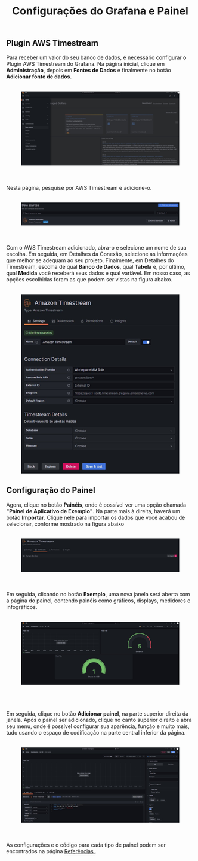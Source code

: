 <!DOCTYPE html>
<html lang="pt-BR">
<head>
<meta charset="UTF-8">
</head>
<body>
<header>
  <h1>Configurações do Grafana e Painel</h1>
</header>
<main>
  <section>
    <h2>Plugin AWS Timestream</h2>
    <article>
      <p>
       Para receber um valor do seu banco de dados, é necessário configurar o Plugin AWS Timestream do Grafana. Na página inicial, clique em <strong>Administração</strong>, depois em <strong>Fontes de Dados</strong> e finalmente no botão <strong>Adicionar fonte de dados</strong>. <br><br>
        <figure>
          <img src="https://github.com/Thiago5B/Projeto_IoT-SE/blob/main/img/grafana_1.jpg">
        </figure>
        <br><br>Nesta página, pesquise por AWS Timestream e adicione-o. <br><br>
        <figure>
          <img src="https://github.com/Thiago5B/Projeto_IoT-SE/blob/main/img/grafana_2.jpg">
        </figure>
        <br><br>
      Com o AWS Timestream adicionado, abra-o e selecione um nome de sua escolha. Em seguida, em Detalhes da Conexão, selecione as informações que melhor se adequam ao seu projeto. Finalmente, em Detalhes do Timestream, escolha de qual <strong>Banco de Dados</strong>, qual <strong>Tabela</strong> e, por último, qual <strong>Medida</strong> você receberá seus dados e qual variável. Em nosso caso, as opções escolhidas foram as que podem ser vistas na figura abaixo. <br><br>
        <figure>
          <img src="https://github.com/Thiago5B/Projeto_IoT-SE/blob/main/img/grafana_3.jpg">
        </figure>
      </p>
      <h2>Configuração do Painel</h2>
      <p>
      Agora, clique no botão <strong>Painéis</strong>, onde é possível ver uma opção chamada <strong>"Painel de Aplicativo de Exemplo"</strong>. Na parte mais à direita, haverá um botão <strong>Importar</strong>. Clique nele para importar os dados que você acabou de selecionar, conforme mostrado na figura abaixo<br><br>
        <figure>
           <img src="https://github.com/Thiago5B/Projeto_IoT-SE/blob/main/img/grafana_4.jpg">
        </figure>
      <br><br>
      Em seguida, clicando no botão <strong>Exemplo</strong>, uma nova janela será aberta com a página do painel, contendo painéis como gráficos, displays, medidores e infográficos. <br><br>
        <figure>
           <img src="https://github.com/Thiago5B/Projeto_IoT-SE/blob/main/img/grafana_5.jpg">
        </figure>
        <br><br><br>
        Em seguida, clique no botão <strong>Adicionar painel</strong>, na parte superior direita da janela. Após o painel ser adicionado, clique no canto superior direito e abra seu menu, onde é possível configurar sua aparência, função e muito mais, tudo usando o espaço de codificação na parte central inferior da página. <br><br>
        <figure>
           <img src="https://github.com/Thiago5B/Projeto_IoT-SE/blob/main/img/grafana_6.jpg">
        </figure>
        <br><br>As configurações e o código para cada tipo de painel podem ser encontrados na página <a href="https://github.com/Thiago5B/Projeto_IoT-SE/blob/main/English/References.md"> Referências </a>.
      </p>
    </article>
  </section>
</main>
</body>
</html>
